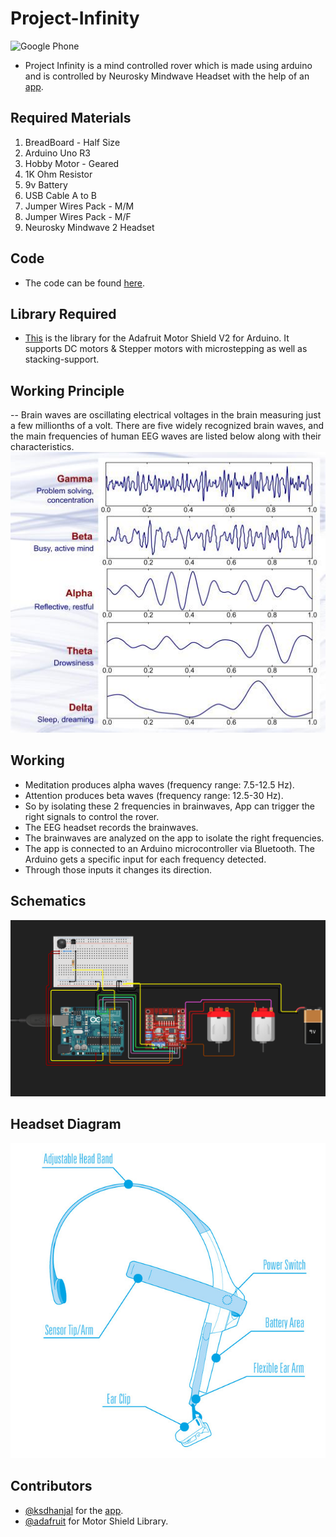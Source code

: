 # Project-Infinity
![Google Phone](https://img.shields.io/badge/Android-Lollipop+-blue.svg?logo=google&longCache=true&style=flat-square)
- Project Infinity is a mind controlled rover which is made using arduino and is controlled by  Neurosky Mindwave Headset with the help of an [app](https://github.com/ksdhanjal/Project-Infinity).



## Required Materials
1) BreadBoard - Half Size
2) Arduino Uno R3
3) Hobby Motor - Geared
4) 1K Ohm Resistor
5) 9v Battery
6) USB Cable A to B
7) Jumper Wires Pack - M/M
8) Jumper Wires Pack - M/F
9) Neurosky Mindwave 2 Headset
## Code
- The code can be found [here](https://github.com/arshanwar/Project-Infinity/blob/master/Code/Infinity.ino).
## Library Required
- [This](https://github.com/arshanwar/Project-Infinity/tree/master/Motor%20Shield%20LIbrary) is the library for the Adafruit Motor Shield V2 for Arduino. It supports DC motors & Stepper motors with microstepping as well as stacking-support.
## Working Principle
-- Brain waves are oscillating electrical voltages in the brain measuring just a few millionths of a volt. There are five widely recognized brain waves, and the main frequencies of human EEG waves are listed below along with their characteristics.
![EEG WAVES](https://github.com/arshanwar/Project-Infinity/blob/master/EEG%20waves.jpg)
## Working
- Meditation produces alpha waves (frequency range: 7.5-12.5 Hz).
- Attention produces beta waves (frequency range: 12.5-30 Hz).
- So by isolating these 2 frequencies in brainwaves, App can trigger the right signals to control the rover.
- The EEG headset records the brainwaves.
- The brainwaves are analyzed on the app to isolate the right frequencies.
- The app is connected to an Arduino microcontroller via Bluetooth. The Arduino gets a specific input for each frequency detected.
- Through those inputs it changes its direction.
## Schematics
![Schematics Image](https://github.com/arshanwar/Project-Infinity/blob/master/Schematics.png)
## Headset Diagram
![Headset-diagram](https://github.com/arshanwar/Project-Infinity/blob/master/Headset%20Diagram.jpg)
## Contributors
- [@ksdhanjal](https://github.com/ksdhanjal) for the [app](https://github.com/ksdhanjal/Project-Infinity).
- [@adafruit](https://github.com/adafruit) for Motor Shield Library.

